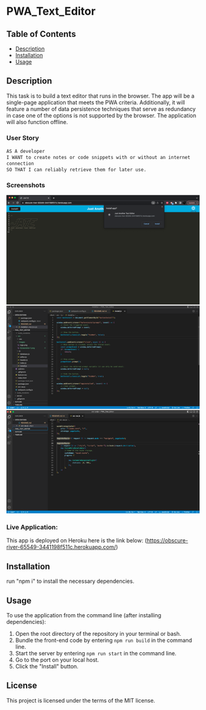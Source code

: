 # PWA_Text_Editor

## Table of Contents

* [Description](#description)
* [Installation](#installation)
* [Usage](#usage)

## Description

This task is to build a text editor that runs in the browser. The app will be a single-page application that meets the PWA criteria. Additionally, it will feature a number of data persistence techniques that serve as redundancy in case one of the options is not supported by the browser. The application will also function offline.

### User Story

```
AS A developer
I WANT to create notes or code snippets with or without an internet connection
SO THAT I can reliably retrieve them for later use.
```


### Screenshots

![Screenshot-1](./client/src/images/Screenshot-1.png)
![Screenshot-2](./client/src/images/Screenshot-2.png)
![Screenshot-3](./client/src/images/Screenshot-3.png)


### Live Application:
This app is deployed on Heroku here is the link below:
(https://obscure-river-65549-3441198f511c.herokuapp.com/)

## Installation

run "npm i" to install the necessary dependencies.

## Usage

To use the application from the command line (after installing dependencies):
1. Open the root directory of the repository in your terminal or bash.
2. Bundle the front-end code by entering ```npm run build``` in the command line.
3. Start the server by entering ```npm run start``` in the command line.
4. Go to the port on your local host.
5. Click the "Install" button.

## License
This project is licensed under the terms of the MIT license.